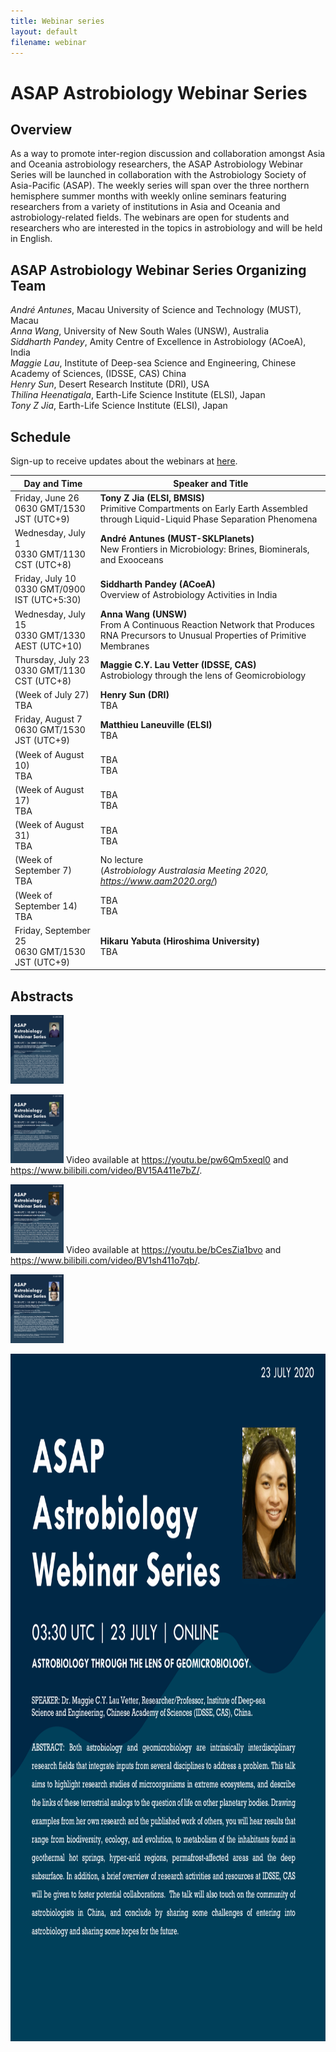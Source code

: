 ```yaml
---
title: Webinar series
layout: default
filename: webinar
--- 
```


# ASAP Astrobiology Webinar Series

## Overview
As a way to promote inter-region discussion and collaboration amongst Asia and Oceania astrobiology researchers, the ASAP Astrobiology Webinar Series will be launched in collaboration with the Astrobiology Society of Asia-Pacific (ASAP). The weekly series will span over the three northern hemisphere summer months with weekly online seminars featuring researchers from a variety of institutions in Asia and Oceania and astrobiology-related fields. The webinars are open for students and researchers who are interested in the topics in astrobiology and will be held in English.

## ASAP Astrobiology Webinar Series Organizing Team
*André Antunes*, Macau University of Science and Technology (MUST), Macau<br>
*Anna Wang*, University of New South Wales (UNSW), Australia<br>
*Siddharth Pandey*, Amity Centre of Excellence in Astrobiology (ACoeA), India<br>
*Maggie Lau*, Institute of Deep-sea Science and Engineering, Chinese Academy of Sciences, (IDSSE, CAS) China<br>
*Henry Sun*, Desert Research Institute (DRI), USA<br>
*Thilina Heenatigala*, Earth-Life Science Institute (ELSI), Japan<br>
*Tony Z Jia*, Earth-Life Science Institute (ELSI), Japan

## Schedule

Sign-up to receive updates about the webinars at <a href="https://docs.google.com/forms/d/1WDwaJ42piT41OrL12BCh5hJe4b23Cr5HEfZcUHxKiEM" target="_blank">here</a>.

Day and Time | Speaker and Title
------ | ------
Friday, June 26<br>0630 GMT/1530 JST (UTC+9) | **Tony Z Jia (ELSI, BMSIS)**<br>Primitive Compartments on Early Earth Assembled through Liquid-Liquid Phase Separation Phenomena
Wednesday, July 1<br>0330 GMT/1130 CST (UTC+8) | **André Antunes (MUST-SKLPlanets)**<br>New Frontiers in Microbiology: Brines, Biominerals, and Exooceans
Friday, July 10<br>0330 GMT/0900 IST (UTC+5:30) | **Siddharth Pandey (ACoeA)**<br>Overview of Astrobiology Activities in India 
Wednesday, July 15<br>0330 GMT/1330 AEST (UTC+10) | **Anna Wang (UNSW)**<br>From A Continuous Reaction Network that Produces RNA Precursors to Unusual Properties of Primitive Membranes
Thursday, July 23<br>0330 GMT/1130 CST (UTC+8) | **Maggie C.Y. Lau Vetter (IDSSE, CAS)**<br>Astrobiology through the lens of Geomicrobiology
(Week of July 27)<br>TBA | **Henry Sun (DRI)**<br>TBA
Friday, August 7<br>0630 GMT/1530 JST (UTC+9) | **Matthieu Laneuville (ELSI)**<br>TBA
(Week of August 10)<br>TBA | TBA<br>TBA
(Week of August 17)<br>TBA | TBA<br>TBA
(Week of August 31)<br>TBA | TBA<br>TBA
(Week of September 7)<br>TBA | No lecture<br>(*Astrobiology Australasia Meeting 2020, <a href="https://www.aam2020.org/" target="_blank">https://www.aam2020.org/</a>*)
(Week of September 14)<br>TBA | TBA<br>TBA
Friday, September 25<br>0630 GMT/1530 JST (UTC+9) | **Hikaru Yabuta (Hiroshima University)**<br>TBA



## Abstracts
<!--Tony's flyer-->
<a href="/images/ASAP_Astrobiology_Webinar_20200626-Jia.png" target="_blank"><img border="0" src="/images/ASAP_Astrobiology_Webinar_20200626-Jia.png" width="85" height="110"></a>

<!--Andre's flyer-->
<a href="/images/ASAP_Astrobiology_Webinar_20200701-Antunes.png" target="_blank"><img border="0" src="/images/ASAP_Astrobiology_Webinar_20200701-Antunes.png" width="85" height="110"></a>   Video available at <a href="https://youtu.be/pw6Qm5xeql0" target="_blank">https://youtu.be/pw6Qm5xeql0</a> and <a href="https://www.bilibili.com/video/BV15A411e7bZ/" target="_blank">https://www.bilibili.com/video/BV15A411e7bZ/</a>.

<!--Sidd's flyer-->
<a href="/images/ASAP_Astrobiology_Webinar_20200710-Pandey.png" target="_blank"><img border="0" src="/images/ASAP_Astrobiology_Webinar_20200710-Pandey.png" width="85" height="110"></a>   Video available at <a href="https://youtu.be/bCesZia1bvo" target="_blank">https://youtu.be/bCesZia1bvo</a> and <a href="https://www.bilibili.com/video/BV1sh411o7qb/" target="_blank">https://www.bilibili.com/video/BV1sh411o7qb/</a>.

<!--Anna's flyer-->
<a href="/images/ASAP_Astrobiology_Webinar_20200715-ACA.png" target="_blank"><img border="0" src="/images/ASAP_Astrobiology_Webinar_20200715-ACA.png" width="85" height="110"></a>

<!--Maggie's flyer-->
<a href="/images/ASAP_Astrobiology_Webinar_20200723-Lau.png" target="_blank"><img border="0" src="/images/ASAP_Astrobiology_Webinar_20200723-Lau.png" width="850" height="1100"></a>



<!--
<a href="website" target="_blank">website</a>
-->

